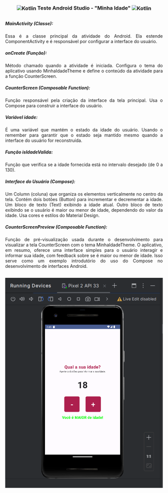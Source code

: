 <html>
<head>  </head>

<body>
  <div>
    <h3 align="center"> 
      <img align="center" alt="Kotlin" height="50" width="50" src="https://cdn.jsdelivr.net/gh/devicons/devicon@latest/icons/androidstudio/androidstudio-original.svg" />
      Teste Android Studio - "Minha Idade"
      <img align="center" alt="Kotlin" height="80" width="80" src="https://cdn.jsdelivr.net/gh/devicons/devicon@latest/icons/kotlin/kotlin-original-wordmark.svg" />
    </h3>
    
##

<div align="justify">

 <h5>MainActivity (Classe): </h5>
  Essa é a classe principal da atividade do Android.
  Ela estende ComponentActivity e é responsável por configurar a interface do usuário.
  
  <h5>onCreate (Função):</h5>
  Método chamado quando a atividade é iniciada.
  Configura o tema do aplicativo usando MinhaIdadeTheme e define o conteúdo da atividade para a função CounterScreen.
    
   <h5>CounterScreen (Composable Function):</h5>
   Função responsável pela criação da interface da tela principal.
   Usa o Compose para construir a interface do usuário.
    
   <h5>Variável idade:</h5>
   É uma variável que mantém o estado da idade do usuário.
   Usando o remember para garantir que o estado seja mantido mesmo quando a interface do usuário for reconstruída.
    
   <h5>Função isIdadeValida:</h5>
   Função que verifica se a idade fornecida está no intervalo desejado (de 0 a 130).
    
   <h5>Interface do Usuário (Compose):</h5>
   Um Column (coluna) que organiza os elementos verticalmente no centro da tela.
   Contém dois botões (Button) para incrementar e decrementar a idade.
   Um bloco de texto (Text) exibindo a idade atual.
   Outro bloco de texto exibindo se o usuário é maior ou menor de idade, dependendo do valor da idade.
   Usa cores e estilos do Material Design.
   
   <h5>CounterScreenPreview (Composable Function):</h5>
   Função de pré-visualização usada durante o desenvolvimento para visualizar a tela CounterScreen com o tema MinhaIdadeTheme.
   O aplicativo, em resumo, oferece uma interface simples para o usuário interagir e informar sua idade, com feedback sobre se é maior ou menor de idade.
   Isso serve como um exemplo introdutório do uso do Compose no desenvolvimento de interfaces Android.
    
  </div>

##
    
<div align="center">
<img  src="TelaMinhaIdade.png" alt="TelaMinhaIdade"> 
</div>

</body>
</html>
